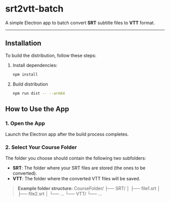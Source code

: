 # srt2vtt-batch

A simple Electron app to batch convert **SRT** subtitle files to **VTT** format.

---

## Installation

To build the distribution, follow these steps:

1. Install dependencies:

   ```bash
   npm install
2. Build distribution
    ```bash
    npm run dist -- --arm64

## How to Use the App

### 1. Open the App
Launch the Electron app after the build process completes.

### 2. Select Your Course Folder
The folder you choose should contain the following two subfolders:
- **SRT**: The folder where your SRT files are stored (the ones to be converted).
- **VTT**: The folder where the converted VTT files will be saved.

> **Example folder structure:**
CourseFolder/
  ├── SRT/
  │   ├── file1.srt
  │   ├── file2.srt
  │   └── ...
  └── VTT/
      └── ...
